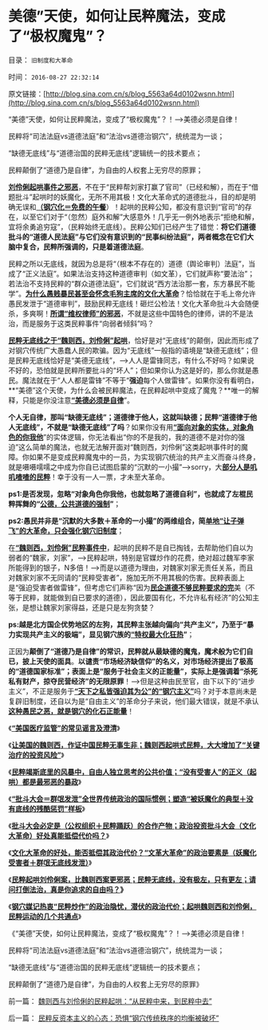 # 美德”天使，如何让民粹魔法，变成了“极权魔鬼”？

目录： `旧制度和大革命` 

时间： `2016-08-27 22:32:14` 

原文链接：[http://blog.sina.com.cn/s/blog_5563a64d0102wsnn.html](http://blog.sina.com.cn/s/blog_5563a64d0102wsnn.html)

“美德”天使，如何让民粹魔法，变成了“极权魔鬼”？！——>美德必须是自律！

民粹将“司法法庭vs道德法庭”和“法治vs道德治钢穴”，统统混为一谈；

“缺德无底线”与“道德治国的民粹无底线”逻辑统一的技术要点；

民粹颠倒了“道德乃是自律”，为自由的人权套上无穷尽的原罪；

[**刘伶俐起哄事件之邪恶**](../../../2016/8/25/民粹起哄刘伶俐案，比魏则西案更邪恶；.md)，不在于“民粹帮刘家打赢了官司”（已经和解），而在于“借题批斗”起哄时的妖魔化，无所不用其极！文化大革命式的道德批斗，目的却是明确无误和[**（钢穴化＝免费的午餐**](../../../2016/8/9/“去钢穴化”政策知易行难，戈尔巴乔夫的政治风险.md)）！起哄的民粹公知，都没有意识到“官司”的存在，以至它们对于“（忽然）庭外和解”大感意外！几乎无一例外地表示“拒绝和解，宜将余勇追穷寇”，（民粹始终无底线）。民粹公知们已经产生了错觉：**将它们道德批斗的“道德人民法庭”与它们没有意识到的“民事纠纷法庭”，两者概念在它们大脑中复合，民粹所强调的，只是着道德法庭**。

民粹之所以无底线，就因为总是将“（根本不存在的）道德（舆论审判）法庭”，当成了“正义法庭”。如果法治支持这种道德审判（如文革），它们就声称“要法治”；若法治不支持民粹的“群众道德法庭”，它们就说“西方法治那一套，东方暴民不能学”。[**为什么愚贱暴民甚至会怀念毛狗主席的文化大革命**](../../../2013/8/18/实体法学视角中，文化大革命发酵的正反馈.md)？恰恰就在于毛上帝允许愚民发泄于“道德审判”，鼓励民粹无底线！砸烂公检法！文化大革命批斗大会随便杀，多爽啊！[**所谓“维权律师”的邪恶**](../../../2014/8/30/维权律师的含义本身，就是邪恶的.md)，不就是这些中国特色的律师，讲的不是法治，而是服务于这类民粹事件“向弱者倾斜”吗？

[**民粹无底线之于“魏则西，刘伶俐”起哄**](../../../2016/5/10/魏则西事件中的民粹，道德定性和“黑律师”.md)，恰好是对“无底线”的颠倒，因此而形成了对钢穴传统广大愚蠢人民的欺骗。因为“无底线”一般指的语境是“缺德无底线”；但是民粹无底线恰好是“美德无底线”，——>人人是雷锋同志，有什么不好吗？如果说不好的，恐怕就是民粹所要批斗的“坏人”；但如果你认为这是好的，那么你就是愚民。魔法就在于“人人都是雷锋”不等于“**强迫**每个人做雷锋”。如果你没有看明白，**“美德”这个天使，为什么会被民粹魔法，在民粹起哄中变成了魔鬼？**唯一的解释，只能是你没注意[**“美德必须是自律**](../../../2013/7/16/中国文化“阴险，含蓄，朋党”劣根性和李天一轮奸案.md)”。

**个人无自律，那叫“缺德无底线”；道德律于他人，这就叫缺德；民粹“道德律于他人无底线”，不就是“缺德无底线”了吗**？如果你没有用[**“面向对象的实体，对象角色的你我他**](../../../2013/5/6/个人主义就是对象角色的主谓宾的“面向对象”.md)”的实体逻辑，你无法看出“你的不是我的，我的道德不是对你的强迫”这么简单的魔法，也就无法解开面对“魏则西，刘伶俐”这类起哄事件时的魔障。你如果不是变成民粹魔鬼中的一员，为实现钢穴统治的共产主义而奋斗终身，就是嗫嗫嚅嚅之中成为你自已试图启蒙的“沉默的一小撮”——>sorry，大[**部分人是叽叽喳喳的民粹**](../../../2013/2/24/愚民被唤醒后，变成暴民发泄，大部分再度昏睡.md)！幸于没有一人一票，才未至大革命。

**ps1:是否发现，忽略“对象角色你我他，也就忽略了道德自利”，也就成了左棍民粹挥舞的“[**公德，公共道德的强制**](../../../2014/5/18/公德的适用对象和条件，民粹公知的三大常识错误.md)”**；

**ps2:愚民并非是“沉默的大多数＋革命的一小撮”的两维组合，简[**单地“让子弹飞”的大革命，只会强化钢穴旧制度**](../../../2013/3/31/民粹运动的革命只是革自已的命.md)**；

在[**“魏则西，刘伶俐”民粹事件中**](../../../2016/6/5/魏则西起哄事件的潜台词，民粹五毒俱全.md)，起哄的民粹不是自已掏钱，去帮助他们自以为弱者的“魏家，刘家”，——>民粹起哄，特别是官媒炒作的花费，绝对超过魏军李家所能得到的银子，N多倍！——>而是以道德为理由，对魏家刘家无责任关系，而且对魏家刘家不无同请的“民粹受害者”，施加无所不用其极的伤害。民粹表面上是“强迫受害者做雷锋”，但考虑它们声称“因为[**民企道德不够民粹要求的完**](../../../2014/8/6/现代化的阿Q精神；损人不利已的功利.md)美（不等于民粹，就能做到自已要求的道德），因此要国有化，不允许私有经济”的公知主张，是想让魏家刘家得益，还是只是左狗贪婪？

**ps:越是北方国企优势地区的左狗，其民粹主张越向偏向“共产主义”，乃至于“暴力实现共产主义的极端”，显见钢穴族的[**“特权最大化狂热**](../../../2013/11/17/社会主义制度中的特权最大化定律,茅于轼悖误和WBagehot现象.md)”**；

正因为**颠倒了“道德乃是自律”的常识，民粹就从最缺德的魔鬼，魔术般为它们自已，披上天使的面具**。**以谴责“市场经济缺信仰”的名义，对市场经济提出了极高的“道德国家标准”；表面上是“服务于社会主义的正能量”，实际上是强调着“杀死私有财产，掠夺民营经济”的无限原罪**！——>但是这种由民至官，由下以下的“进步主义”，不正是服务于[**“天下之私皆强迫其为公”的“钢穴主义”**](../../../2016/8/11/钢穴人民群众是“特权最大化”政策本能的根本动力；.md)吗？对于本意尚未是复辟旧制度，还自以为是“自由主义”的革命分子来说，他们最大错误，就是不承认[**这种愚民之恶，就是钢穴的化石正能量**](../../../2016/7/16/宣传的政治含义是“用沙，利用傻瓜，挖掘化石正能量”.md)！

《[**“美国医疗监管”的常见谣言及澄清**](../../../2016/6/26/“美国医疗监管”的常见谣言及澄清；.md)》

《[**让美国的魏则西，作证中国民粹无事生非；魏则西起哄式民粹，大大增加了“关键治疗的投资风险”**](../../../2016/6/27/魏则西没有被欺骗，民粹折腾，让国人只能等死；.md)》

《[**民粹竭斯底里的风暴中，自由人独立思考的公共价值；“没有受害人”的正义（起哄）都是最邪恶的暴政**](../../../2016/6/28/民粹风暴中，自由人独立思考的公共价值；.md)》

《[**“批斗大会＝群氓发泄”全世界传统政治的国际惯例；塑造“被妖魔化的典型＋没有底线的残酷惩罚”样板**](../../../2016/6/29/批斗大会未必在刑场，群氓发泄是专制传统的国际惯例.md)》

《[**批斗大会必定是（公权组织＋民粹踊跃）的合作产物；政治投资批斗大会（文化大革命）好处真能抵偿代价吗？**](../../../2016/6/30/批斗大会=（妖魔化＋无底线发泄），掩盖马丁神父定律.md)》

《[**文化大革命的好处，能否抵偿其政治代价？**](../../../2016/7/1/孟德斯鸠《论法的精神》的根本错误：.md)[**“文革大革命”的政治要素是（妖魔化受害者＋群氓无底线发泄）**](../../../2016/7/1/孟德斯鸠《论法的精神》的根本错误：.md)》

《[**民粹起哄刘伶俐案，比魏则西案更邪恶；民粹无底线，没有极左，只有更左；请问打倒法治，真是你追求的自由吗？**](../../../2016/8/25/民粹起哄刘伶俐案，比魏则西案更邪恶；.md)**》**

《[**钢穴媒记热衷“民粹炒作”的政治隐忧，潜伏的政治代价；**](../../../2016/8/26/钢穴媒记热衷“民粹炒作”的政治隐忧，潜伏的政治代价.md)[**起哄魏则西和刘伶俐，民粹运动的几个共通点**](../../../2016/8/26/钢穴媒记热衷“民粹炒作”的政治隐忧，潜伏的政治代价.md)》

《“美德”天使，如何让民粹魔法，变成了“极权魔鬼”？！——>美德必须是自律！

民粹将“司法法庭vs道德法庭”和“法治vs道德治钢穴”，统统混为一谈；

“缺德无底线”与“道德治国的民粹无底线”逻辑统一的技术要点；

民粹颠倒了“道德乃是自律”，为自由的人权套上无穷尽的原罪》

前一篇： [魏则西与刘伶俐的民粹起哄：“从民粹中来，到民粹中去”](../../../2016/8/28/魏则西与刘伶俐的民粹起哄：“从民粹中来，到民粹中去”.md)

后一篇： [民粹反资本主义的心态：恐惧“钢穴传统秩序的均衡被破坏”](../../../2016/8/26/民粹反资本主义的心态：恐惧“钢穴传统秩序的均衡被破坏”.md)

